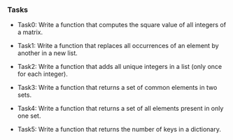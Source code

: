 ### Tasks

- Task0: Write a function that computes the square value of all integers of a matrix.

- Task1: Write a function that replaces all occurrences of an element by another in a new list.

- Task2: Write a function that adds all unique integers in a list (only once for each integer).

- Task3: Write a function that returns a set of common elements in two sets.

- Task4: Write a function that returns a set of all elements present in only one set.

- Task5: Write a function that returns the number of keys in a dictionary.

